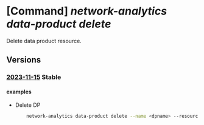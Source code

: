 # [Command] _network-analytics data-product delete_

Delete data product resource.

## Versions

### [2023-11-15](/Resources/mgmt-plane/L3N1YnNjcmlwdGlvbnMve30vcmVzb3VyY2Vncm91cHMve30vcHJvdmlkZXJzL21pY3Jvc29mdC5uZXR3b3JrYW5hbHl0aWNzL2RhdGFwcm9kdWN0cy97fQ==/2023-11-15.xml) **Stable**

<!-- mgmt-plane /subscriptions/{}/resourcegroups/{}/providers/microsoft.networkanalytics/dataproducts/{} 2023-11-15 -->

#### examples

- Delete DP
    ```bash
        network-analytics data-product delete --name <dpname> --resource-group <rg>
    ```
